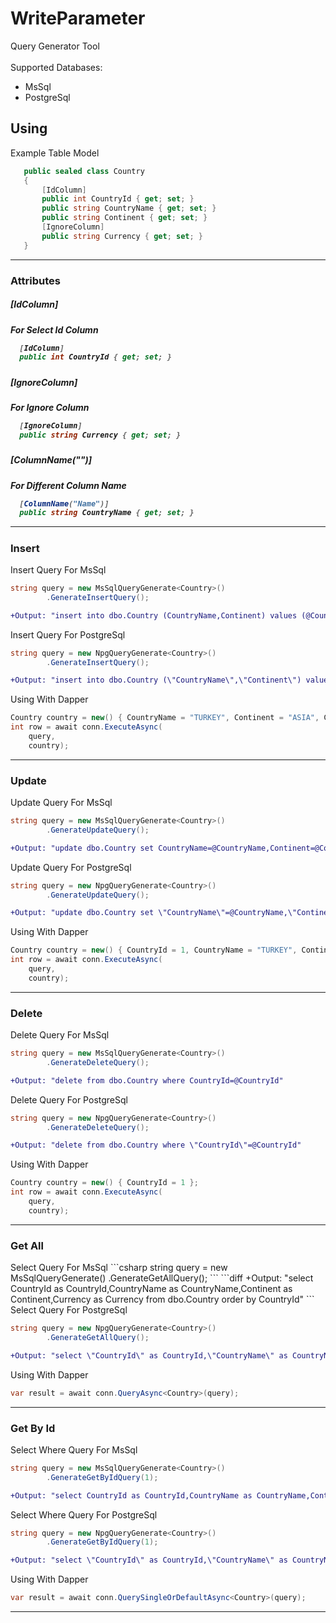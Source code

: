 # WriteParameter
Query Generator Tool<br>
<br>
Supported Databases:
<ul>
<li>MsSql</li>
<li>PostgreSql</li>
</ul>
<h2>Using</h2>
Example Table Model

 ```csharp
    public sealed class Country
    {
        [IdColumn]
        public int CountryId { get; set; }
        public string CountryName { get; set; }
        public string Continent { get; set; }
        [IgnoreColumn]
        public string Currency { get; set; }
    }
```
<hr>

<h3>Attributes</h3>
<h5>[IdColumn]<h5>
For Select Id Column

 ```csharp
   [IdColumn]
   public int CountryId { get; set; }
```
<h5>[IgnoreColumn]<h5>
For Ignore Column

 ```csharp
   [IgnoreColumn]
   public string Currency { get; set; }
```
<h5>[ColumnName("")]<h5>
For Different Column Name

 ```csharp
   [ColumnName("Name")]
   public string CountryName { get; set; }
```

<hr>
<h3>Insert</h3>
Insert Query For MsSql

```csharp
string query = new MsSqlQueryGenerate<Country>()
        .GenerateInsertQuery();
```
```diff
+Output: "insert into dbo.Country (CountryName,Continent) values (@CountryName,@Continent)"
```
Insert Query For PostgreSql

```csharp
string query = new NpgQueryGenerate<Country>()
        .GenerateInsertQuery();
```
```diff
+Output: "insert into dbo.Country (\"CountryName\",\"Continent\") values (@CountryName,@Continent)"
```

Using With Dapper

```csharp
Country country = new() { CountryName = "TURKEY", Continent = "ASIA", Currency = "TRY" };
int row = await conn.ExecuteAsync(
    query,
    country);
```
<hr>

<h3>Update</h3>
Update Query For MsSql

```csharp
string query = new MsSqlQueryGenerate<Country>()
        .GenerateUpdateQuery();
```
```diff
+Output: "update dbo.Country set CountryName=@CountryName,Continent=@Continent where CountryId=@CountryId"
```
Update Query For PostgreSql

```csharp
string query = new NpgQueryGenerate<Country>()
        .GenerateUpdateQuery();
```
```diff
+Output: "update dbo.Country set \"CountryName\"=@CountryName,\"Continent\"=@Continent where \"CountryId\"=@CountryId"
```

Using With Dapper

```csharp
Country country = new() { CountryId = 1, CountryName = "TURKEY", Continent = "ASIA", Currency = "TRY" };
int row = await conn.ExecuteAsync(
    query,
    country);
```
<hr>

<h3>Delete</h3>
Delete Query For MsSql

```csharp
string query = new MsSqlQueryGenerate<Country>()
        .GenerateDeleteQuery();
```
```diff
+Output: "delete from dbo.Country where CountryId=@CountryId"
```
Delete Query For PostgreSql

```csharp
string query = new NpgQueryGenerate<Country>()
        .GenerateDeleteQuery();
```
```diff
+Output: "delete from dbo.Country where \"CountryId\"=@CountryId"
```

Using With Dapper

```csharp
Country country = new() { CountryId = 1 };
int row = await conn.ExecuteAsync(
    query,
    country);
```
<hr>

<h3>Get All</h3>
Select Query For MsSql
```csharp
string query = new MsSqlQueryGenerate<Country>()
        .GenerateGetAllQuery();
```
```diff
+Output: "select CountryId as CountryId,CountryName as CountryName,Continent as Continent,Currency as Currency from dbo.Country order by CountryId"
```
Select Query For PostgreSql

```csharp
string query = new NpgQueryGenerate<Country>()
        .GenerateGetAllQuery();
```
```diff
+Output: "select \"CountryId\" as CountryId,\"CountryName\" as CountryName,\"Continent\" as Continent,\"Currency\" as Currency from dbo.BaseModel order by \"CountryId\""
```

Using With Dapper

```csharp
var result = await conn.QueryAsync<Country>(query);
```
<hr>
<h3>Get By Id</h3>
Select Where Query For MsSql

```csharp
string query = new MsSqlQueryGenerate<Country>()
        .GenerateGetByIdQuery(1);
```
```diff
+Output: "select CountryId as CountryId,CountryName as CountryName,Continent as Continent,Currency as Currency from dbo.Country where CountryId=1"
```
Select Where Query For PostgreSql

```csharp
string query = new NpgQueryGenerate<Country>()
        .GenerateGetByIdQuery(1);
```
```diff
+Output: "select \"CountryId\" as CountryId,\"CountryName\" as CountryName,\"Continent\" as Continent,\"Currency\" as Currency from dbo.Country where \"CountryId\"=1"
```

Using With Dapper

```csharp
var result = await conn.QuerySingleOrDefaultAsync<Country>(query);
```
<hr>
